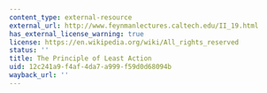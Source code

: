 ```yaml
---
content_type: external-resource
external_url: http://www.feynmanlectures.caltech.edu/II_19.html
has_external_license_warning: true
license: https://en.wikipedia.org/wiki/All_rights_reserved
status: ''
title: The Principle of Least Action
uid: 12c241a9-f4af-4da7-a999-f59d0d68094b
wayback_url: ''
---
```

